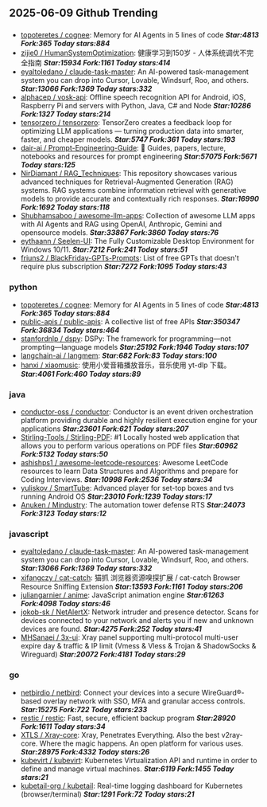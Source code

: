 ## 2025-06-09 Github Trending

### 
* [topoteretes / cognee](https://github.com/topoteretes/cognee): Memory for AI Agents in 5 lines of code ***Star:4813 Fork:365 Today stars:884***
* [zijie0 / HumanSystemOptimization](https://github.com/zijie0/HumanSystemOptimization): 健康学习到150岁 - 人体系统调优不完全指南 ***Star:15934 Fork:1161 Today stars:414***
* [eyaltoledano / claude-task-master](https://github.com/eyaltoledano/claude-task-master): An AI-powered task-management system you can drop into Cursor, Lovable, Windsurf, Roo, and others. ***Star:13066 Fork:1369 Today stars:332***
* [alphacep / vosk-api](https://github.com/alphacep/vosk-api): Offline speech recognition API for Android, iOS, Raspberry Pi and servers with Python, Java, C# and Node ***Star:10286 Fork:1327 Today stars:214***
* [tensorzero / tensorzero](https://github.com/tensorzero/tensorzero): TensorZero creates a feedback loop for optimizing LLM applications — turning production data into smarter, faster, and cheaper models. ***Star:5747 Fork:361 Today stars:193***
* [dair-ai / Prompt-Engineering-Guide](https://github.com/dair-ai/Prompt-Engineering-Guide): 🐙 Guides, papers, lecture, notebooks and resources for prompt engineering ***Star:57075 Fork:5671 Today stars:125***
* [NirDiamant / RAG_Techniques](https://github.com/NirDiamant/RAG_Techniques): This repository showcases various advanced techniques for Retrieval-Augmented Generation (RAG) systems. RAG systems combine information retrieval with generative models to provide accurate and contextually rich responses. ***Star:16990 Fork:1692 Today stars:118***
* [Shubhamsaboo / awesome-llm-apps](https://github.com/Shubhamsaboo/awesome-llm-apps): Collection of awesome LLM apps with AI Agents and RAG using OpenAI, Anthropic, Gemini and opensource models. ***Star:33867 Fork:3860 Today stars:76***
* [eythaann / Seelen-UI](https://github.com/eythaann/Seelen-UI): The Fully Customizable Desktop Environment for Windows 10/11. ***Star:7212 Fork:241 Today stars:51***
* [friuns2 / BlackFriday-GPTs-Prompts](https://github.com/friuns2/BlackFriday-GPTs-Prompts): List of free GPTs that doesn't require plus subscription ***Star:7272 Fork:1095 Today stars:43***

### python
* [topoteretes / cognee](https://github.com/topoteretes/cognee): Memory for AI Agents in 5 lines of code ***Star:4813 Fork:365 Today stars:884***
* [public-apis / public-apis](https://github.com/public-apis/public-apis): A collective list of free APIs ***Star:350347 Fork:36834 Today stars:464***
* [stanfordnlp / dspy](https://github.com/stanfordnlp/dspy): DSPy: The framework for programming—not prompting—language models ***Star:25192 Fork:1946 Today stars:107***
* [langchain-ai / langmem](https://github.com/langchain-ai/langmem):  ***Star:682 Fork:83 Today stars:100***
* [hanxi / xiaomusic](https://github.com/hanxi/xiaomusic): 使用小爱音箱播放音乐，音乐使用 yt-dlp 下载。 ***Star:4061 Fork:460 Today stars:89***

### java
* [conductor-oss / conductor](https://github.com/conductor-oss/conductor): Conductor is an event driven orchestration platform providing durable and highly resilient execution engine for your applications ***Star:23601 Fork:621 Today stars:207***
* [Stirling-Tools / Stirling-PDF](https://github.com/Stirling-Tools/Stirling-PDF): #1 Locally hosted web application that allows you to perform various operations on PDF files ***Star:60962 Fork:5132 Today stars:50***
* [ashishps1 / awesome-leetcode-resources](https://github.com/ashishps1/awesome-leetcode-resources): Awesome LeetCode resources to learn Data Structures and Algorithms and prepare for Coding Interviews. ***Star:10998 Fork:2536 Today stars:34***
* [yuliskov / SmartTube](https://github.com/yuliskov/SmartTube): Advanced player for set-top boxes and tvs running Android OS ***Star:23010 Fork:1239 Today stars:17***
* [Anuken / Mindustry](https://github.com/Anuken/Mindustry): The automation tower defense RTS ***Star:24073 Fork:3123 Today stars:12***

### javascript
* [eyaltoledano / claude-task-master](https://github.com/eyaltoledano/claude-task-master): An AI-powered task-management system you can drop into Cursor, Lovable, Windsurf, Roo, and others. ***Star:13066 Fork:1369 Today stars:332***
* [xifangczy / cat-catch](https://github.com/xifangczy/cat-catch): 猫抓 浏览器资源嗅探扩展 / cat-catch Browser Resource Sniffing Extension ***Star:13593 Fork:1161 Today stars:206***
* [juliangarnier / anime](https://github.com/juliangarnier/anime): JavaScript animation engine ***Star:61263 Fork:4098 Today stars:46***
* [jokob-sk / NetAlertX](https://github.com/jokob-sk/NetAlertX): Network intruder and presence detector. Scans for devices connected to your network and alerts you if new and unknown devices are found. ***Star:4275 Fork:252 Today stars:41***
* [MHSanaei / 3x-ui](https://github.com/MHSanaei/3x-ui): Xray panel supporting multi-protocol multi-user expire day & traffic & IP limit (Vmess & Vless & Trojan & ShadowSocks & Wireguard) ***Star:20072 Fork:4181 Today stars:29***

### go
* [netbirdio / netbird](https://github.com/netbirdio/netbird): Connect your devices into a secure WireGuard®-based overlay network with SSO, MFA and granular access controls. ***Star:15275 Fork:722 Today stars:233***
* [restic / restic](https://github.com/restic/restic): Fast, secure, efficient backup program ***Star:28920 Fork:1611 Today stars:34***
* [XTLS / Xray-core](https://github.com/XTLS/Xray-core): Xray, Penetrates Everything. Also the best v2ray-core. Where the magic happens. An open platform for various uses. ***Star:28975 Fork:4332 Today stars:26***
* [kubevirt / kubevirt](https://github.com/kubevirt/kubevirt): Kubernetes Virtualization API and runtime in order to define and manage virtual machines. ***Star:6119 Fork:1455 Today stars:21***
* [kubetail-org / kubetail](https://github.com/kubetail-org/kubetail): Real-time logging dashboard for Kubernetes (browser/terminal) ***Star:1291 Fork:72 Today stars:21***
